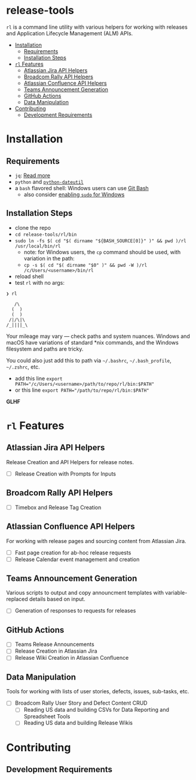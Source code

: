 # release-tools<!-- omit from toc -->

`rl` is a command line utility with various helpers for working with releases and Application Lifecycle Management (ALM) APIs.

- [Installation](#installation)
  - [Requirements](#requirements)
  - [Installation Steps](#installation-steps)
- [`rl` Features](#rl-features)
  - [Atlassian Jira API Helpers](#atlassian-jira-api-helpers)
  - [Broadcom Rally API Helpers](#broadcom-rally-api-helpers)
  - [Atlassian Confluence API Helpers](#atlassian-confluence-api-helpers)
  - [Teams Announcement Generation](#teams-announcement-generation)
  - [GitHub Actions](#github-actions)
  - [Data Manipulation](#data-manipulation)
- [Contributing](#contributing)
  - [Development Requirements](#development-requirements)

# Installation

## Requirements

- `jq`: [Read more](https://jqlang.github.io/jq/)
- `python` and [`python-dateutil`](https://pypi.org/project/python-dateutil/)
- a `bash` flavored shell: Windows users can use [Git Bash](https://www.atlassian.com/git/tutorials/git-bash)
  - also consider [enabling `sudo` for Windows](https://devblogs.microsoft.com/commandline/introducing-sudo-for-windows/)

## Installation Steps

- clone the repo
- `cd release-tools/rl/bin`
- `sudo ln -fs $( cd "$( dirname "${BASH_SOURCE[0]}" )" && pwd )/rl /usr/local/bin/rl`
  - note: for Windows users, the `cp` command should be used, with variation in the path: 
  - `cp -s $( cd "$( dirname "$0" )" && pwd -W )/rl /c/Users/<username>/bin/rl`
- reload shell
- test `rl` with no args:

```shell
❯ rl

   /\
  (  )
  (  )
 /|/\|\
/_||||_\

```

Your mileage may vary — check paths and system nuances. Windows and macOS have variations of standard *nix commands, and the Windows filesystem and paths are tricky.

You could also just add this to path via `~/.bashrc`, `~/.bash_profile`, `~/.zshrc`, etc.

- add this line `export PATH="/c/Users/<username>/path/to/repo/rl/bin:$PATH"`
- or this line `export PATH="/path/to/repo/rl/bin:$PATH"`

**GLHF**

# `rl` Features

## Atlassian Jira API Helpers

Release Creation and API Helpers for release notes.

- [ ] Release Creation with Prompts for Inputs

## Broadcom Rally API Helpers

- [ ] Timebox and Release Tag Creation

## Atlassian Confluence API Helpers 

For working with release pages and sourcing content from Atlassian Jira.

- [ ] Fast page creation for ab-hoc release requests
- [ ] Release Calendar event management and creation

## Teams Announcement Generation

Various scripts to output and copy announcment templates with variable-replaced details based on input.

- [ ] Generation of responses to requests for releases

## GitHub Actions

- [ ] Teams Release Announcements
- [ ] Release Creation in Atlassian Jira
- [ ] Release Wiki Creation in Atlassian Confluence

## Data Manipulation

Tools for working with lists of user stories, defects, issues, sub-tasks, etc.

- [ ] Broadcom Rally User Story and Defect Content CRUD
  - [ ] Reading US data and building CSVs for Data Reporting and Spreadsheet Tools
  - [ ] Reading US data and building Release Wikis

# Contributing

## Development Requirements
